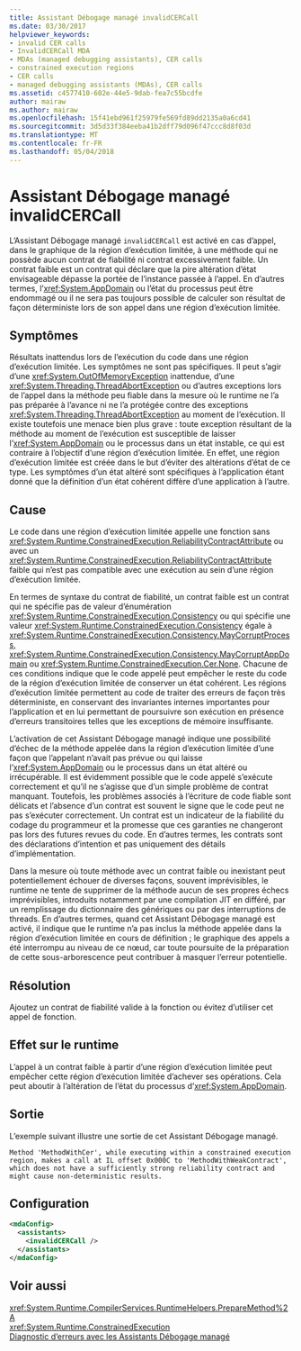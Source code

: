 ```yaml
---
title: Assistant Débogage managé invalidCERCall
ms.date: 03/30/2017
helpviewer_keywords:
- invalid CER calls
- InvalidCERCall MDA
- MDAs (managed debugging assistants), CER calls
- constrained execution regions
- CER calls
- managed debugging assistants (MDAs), CER calls
ms.assetid: c4577410-602e-44e5-9dab-fea7c55bcdfe
author: mairaw
ms.author: mairaw
ms.openlocfilehash: 15f41ebd961f25979fe569fd89dd2135a0a6cd41
ms.sourcegitcommit: 3d5d33f384eeba41b2dff79d096f47ccc8d8f03d
ms.translationtype: MT
ms.contentlocale: fr-FR
ms.lasthandoff: 05/04/2018
---
```

# <a name="invalidcercall-mda"></a>Assistant Débogage managé invalidCERCall
L’Assistant Débogage managé `invalidCERCall` est activé en cas d’appel, dans le graphique de la région d’exécution limitée, à une méthode qui ne possède aucun contrat de fiabilité ni contrat excessivement faible. Un contrat faible est un contrat qui déclare que la pire altération d’état envisageable dépasse la portée de l’instance passée à l’appel. En d’autres termes, l’<xref:System.AppDomain> ou l’état du processus peut être endommagé ou il ne sera pas toujours possible de calculer son résultat de façon déterministe lors de son appel dans une région d’exécution limitée.  
  
## <a name="symptoms"></a>Symptômes  
 Résultats inattendus lors de l’exécution du code dans une région d’exécution limitée. Les symptômes ne sont pas spécifiques. Il peut s’agir d’une <xref:System.OutOfMemoryException> inattendue, d’une <xref:System.Threading.ThreadAbortException> ou d’autres exceptions lors de l’appel dans la méthode peu fiable dans la mesure où le runtime ne l’a pas préparée à l’avance ni ne l’a protégée contre des exceptions <xref:System.Threading.ThreadAbortException> au moment de l’exécution. Il existe toutefois une menace bien plus grave : toute exception résultant de la méthode au moment de l’exécution est susceptible de laisser l’<xref:System.AppDomain> ou le processus dans un état instable, ce qui est contraire à l’objectif d’une région d’exécution limitée. En effet, une région d’exécution limitée est créée dans le but d’éviter des altérations d’état de ce type. Les symptômes d’un état altéré sont spécifiques à l’application étant donné que la définition d’un état cohérent diffère d’une application à l’autre.  
  
## <a name="cause"></a>Cause  
 Le code dans une région d’exécution limitée appelle une fonction sans <xref:System.Runtime.ConstrainedExecution.ReliabilityContractAttribute> ou avec un <xref:System.Runtime.ConstrainedExecution.ReliabilityContractAttribute> faible qui n’est pas compatible avec une exécution au sein d’une région d’exécution limitée.  
  
 En termes de syntaxe du contrat de fiabilité, un contrat faible est un contrat qui ne spécifie pas de valeur d’énumération <xref:System.Runtime.ConstrainedExecution.Consistency> ou qui spécifie une valeur <xref:System.Runtime.ConstrainedExecution.Consistency> égale à <xref:System.Runtime.ConstrainedExecution.Consistency.MayCorruptProcess>, <xref:System.Runtime.ConstrainedExecution.Consistency.MayCorruptAppDomain> ou <xref:System.Runtime.ConstrainedExecution.Cer.None>. Chacune de ces conditions indique que le code appelé peut empêcher le reste du code de la région d’exécution limitée de conserver un état cohérent.  Les régions d’exécution limitée permettent au code de traiter des erreurs de façon très déterministe, en conservant des invariantes internes importantes pour l’application et en lui permettant de poursuivre son exécution en présence d’erreurs transitoires telles que les exceptions de mémoire insuffisante.  
  
 L’activation de cet Assistant Débogage managé indique une possibilité d’échec de la méthode appelée dans la région d’exécution limitée d’une façon que l’appelant n’avait pas prévue ou qui laisse l’<xref:System.AppDomain> ou le processus dans un état altéré ou irrécupérable. Il est évidemment possible que le code appelé s’exécute correctement et qu’il ne s’agisse que d’un simple problème de contrat manquant. Toutefois, les problèmes associés à l’écriture de code fiable sont délicats et l’absence d’un contrat est souvent le signe que le code peut ne pas s’exécuter correctement. Un contrat est un indicateur de la fiabilité du codage du programmeur et la promesse que ces garanties ne changeront pas lors des futures revues du code.  En d’autres termes, les contrats sont des déclarations d’intention et pas uniquement des détails d’implémentation.  
  
 Dans la mesure où toute méthode avec un contrat faible ou inexistant peut potentiellement échouer de diverses façons, souvent imprévisibles, le runtime ne tente de supprimer de la méthode aucun de ses propres échecs imprévisibles, introduits notamment par une compilation JIT en différé, par un remplissage du dictionnaire des génériques ou par des interruptions de threads. En d’autres termes, quand cet Assistant Débogage managé est activé, il indique que le runtime n’a pas inclus la méthode appelée dans la région d’exécution limitée en cours de définition ; le graphique des appels a été interrompu au niveau de ce nœud, car toute poursuite de la préparation de cette sous-arborescence peut contribuer à masquer l’erreur potentielle.  
  
## <a name="resolution"></a>Résolution  
 Ajoutez un contrat de fiabilité valide à la fonction ou évitez d’utiliser cet appel de fonction.  
  
## <a name="effect-on-the-runtime"></a>Effet sur le runtime  
 L’appel à un contrat faible à partir d’une région d’exécution limitée peut empêcher cette région d’exécution limitée d’achever ses opérations. Cela peut aboutir à l’altération de l’état du processus d’<xref:System.AppDomain>.  
  
## <a name="output"></a>Sortie  
 L’exemple suivant illustre une sortie de cet Assistant Débogage managé.  
  
 `Method 'MethodWithCer', while executing within a constrained execution region, makes a call at IL offset 0x000C to 'MethodWithWeakContract', which does not have a sufficiently strong reliability contract and might cause non-deterministic results.`  
  
## <a name="configuration"></a>Configuration  
  
```xml  
<mdaConfig>  
  <assistants>  
    <invalidCERCall />  
  </assistants>  
</mdaConfig>  
```  
  
## <a name="see-also"></a>Voir aussi  
 <xref:System.Runtime.CompilerServices.RuntimeHelpers.PrepareMethod%2A>  
 <xref:System.Runtime.ConstrainedExecution>  
 [Diagnostic d’erreurs avec les Assistants Débogage managé](../../../docs/framework/debug-trace-profile/diagnosing-errors-with-managed-debugging-assistants.md)
